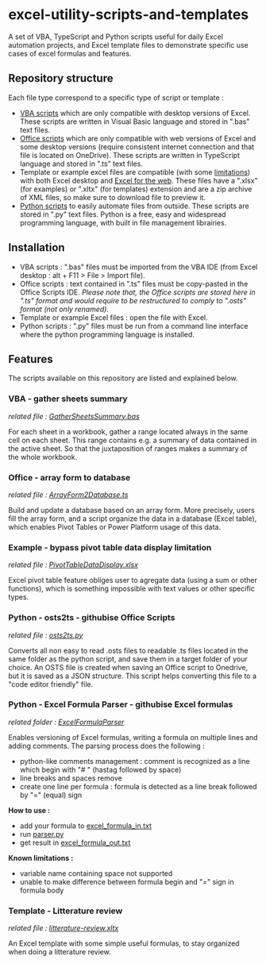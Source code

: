 # excel-utility-scripts-and-templates
A set of VBA, TypeScript and Python scripts useful for daily Excel automation projects, and Excel template files to demonstrate specific use cases of excel formulas and features.

## Repository structure
Each file type correspond to a specific type of script or template :
* [VBA scripts](https://learn.microsoft.com/en-us/office/vba/api/overview/) which are only compatible with desktop versions of Excel. These scripts are written in Visual Basic language and stored in ".bas" text files.
* [Office scripts](https://learn.microsoft.com/en-us/office/dev/scripts/develop/scripting-fundamentals) which are only compatible with web versions of Excel and some desktop versions (require consistent internet connection and that file is located on OneDrive). These scripts are written in TypeScript language and stored in ".ts" text files.
* Template or example excel files are compatible (with some [limitations](https://support.office.com/article/f0dc28ed-b85d-4e1d-be6d-5878005db3b6)) with both Excel desktop and [Excel for the web](https://learn.microsoft.com/en-us/office365/servicedescriptions/office-online-service-description/excel-online). These files have a ".xlsx" (for examples) or ".xltx" (for templates) extension and are a zip archive of XML files, so make sure to download file to preview it.
* [Python scripts](https://www.python.org/about/gettingstarted/) to easily automate files from outside. These scripts are stored in ".py" text files. Python is a free, easy and widespread programming language, with built in file management librairies.

## Installation
* VBA scripts : ".bas" files must be imported from the VBA IDE (from Excel desktop : alt + F11 > File > Import file).
* Office scripts : text contained in ".ts" files must be copy-pasted in the Office Scripts IDE. *Please note that, the Office scripts are stored here in ".ts" format and would require to be restructured to comply to ".osts" format (not only renamed).*
* Template or example Excel files : open the file with Excel.
* Python scripts : ".py" files must be run from a command line interface where the python programming language is installed.

## Features
The scripts available on this repository are listed and explained below.

### VBA - gather sheets summary
*related file : [GatherSheetsSummary.bas](https://github.com/ronan-deshays/excel-utility-scripts-and-templates/blob/main/GatherSheetsSummary.bas)*

For each sheet in a workbook, gather a range located always in the same cell on each sheet. This range contains e.g. a summary of data contained in the active sheet. So that the juxtaposition of ranges makes a summary of the whole workbook.

### Office - array form to database
*related file : [ArrayForm2Database.ts](https://github.com/ronan-deshays/excel-utility-scripts-and-templates/blob/main/ArrayForm2Database.ts)*

Build and update a database based on an array form.
More precisely, users fill the array form, and a script organize the data in a database (Excel table), which enables Pivot Tables or Power Platform usage of this data.

### Example - bypass pivot table data display limitation
*related file : [PivotTableDataDisplay.xlsx](https://github.com/ronan-deshays/excel-utility-scripts-and-templates/blob/main/PivotTableDataDisplay.xlsx)*

Excel pivot table feature obliges user to agregate data (using a sum or other functions), which is something impossible with text values or other specific types.

### Python - osts2ts - githubise Office Scripts
*related file : [osts2ts.py](https://github.com/ronan-deshays/excel-utility-scripts-and-templates/blob/main/osts2ts.py)*

Converts all non easy to read .osts files to readable .ts  files located in the same folder as the python script, and save them in a target folder of your choice. An OSTS file is created when saving an Office script to Onedrive, but it is saved as a JSON structure. This script helps converting this file to a "code editor friendly" file.

### Python - Excel Formula Parser - githubise Excel formulas
*related folder : [ExcelFormulaParser](https://github.com/ronan-deshays/excel-utility-scripts-and-templates/tree/master/ExcelFormulaParser)*

Enables versioning of Excel formulas, writing a formula on multiple lines and adding comments.
The parsing process does the following :
* python-like comments management : comment is recognized as a line which begin with "# " (hastag followed by space)
* line breaks and spaces remove
* create one line per formula : formula is detected as a line break followed by "=" (equal) sign

**How to use :**
* add your formula to [excel_formula_in.txt](https://github.com/ronan-deshays/excel-utility-scripts-and-templates/blob/master/ExcelFormulaParser/excel_formula_in.txt)
* run [parser.py](https://github.com/ronan-deshays/excel-utility-scripts-and-templates/blob/master/ExcelFormulaParser/excel_formula_in.txt)
* get result in [excel_formula_out.txt](https://github.com/ronan-deshays/excel-utility-scripts-and-templates/blob/master/ExcelFormulaParser/excel_formula_in.txt)

**Known limitations :**
* variable name containing space not supported
* unable to make difference between formula begin and "=" sign in formula body

### Template - Litterature review
*related file : [litterature-review.xltx](https://github.com/ronan-deshays/excel-utility-scripts-and-templates/blob/main/litterature-review.xltx)*

An Excel template with some simple useful formulas, to stay organized when doing a litterature review.